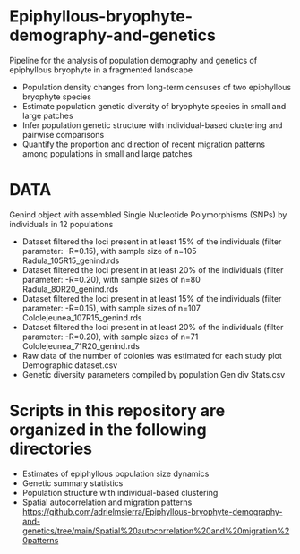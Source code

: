 # Epiphyllous-bryophyte-demography-and-genetics
Pipeline for the analysis of population demography and genetics of epiphyllous bryophyte in a fragmented landscape

- Population density changes from long-term censuses of two epiphyllous bryophyte species
- Estimate population genetic diversity of bryophyte species in small and large patches
- Infer population genetic structure with individual-based clustering and pairwise comparisons
- Quantify the proportion and direction of recent migration patterns among populations in small and large patches

# DATA

Genind object with assembled Single Nucleotide Polymorphisms (SNPs) by individuals in 12 populations

- Dataset filtered the loci present in at least 15% of the individuals (filter parameter: -R=0.15), with sample size of n=105
Radula_105R15_genind.rds 
- Dataset filtered the loci present in at least 20% of the individuals (filter parameter: -R=0.20), with sample sizes of n=80
Radula_80R20_genind.rds
- Dataset filtered the loci present in at least 15% of the individuals (filter parameter: -R=0.15), with sample sizes of n=107
Cololejeunea_107R15_genind.rds
- Dataset filtered the loci present in at least 20% of the individuals (filter parameter: -R=0.20), with sample sizes of n=71
Cololejeunea_71R20_genind.rds
- Raw data of the number of colonies was estimated for each study plot
Demographic dataset.csv
- Genetic diversity parameters compiled by population
Gen div Stats.csv

# Scripts in this repository are organized in the following directories

- Estimates of epiphyllous population size dynamics
- Genetic summary statistics
- Population structure with individual-based clustering
- Spatial autocorrelation and migration patterns https://github.com/adrielmsierra/Epiphyllous-bryophyte-demography-and-genetics/tree/main/Spatial%20autocorrelation%20and%20migration%20patterns
